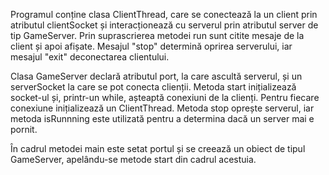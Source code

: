 Programul conține clasa ClientThread, care se conectează la un client prin atributul clientSocket și interacționează cu serverul prin atributul server de tip GameServer. Prin suprascrierea metodei run sunt citite mesaje de la client și apoi afișate. Mesajul "stop" determină oprirea serverului, iar mesajul "exit" deconectarea clientului.

Clasa GameServer declară atributul port, la care ascultă serverul, și un serverSocket la care se pot conecta clienții. Metoda start inițializează socket-ul și, printr-un while, așteaptă conexiuni de la clienți. Pentru fiecare conexiune inițializează un ClientThread. Metoda stop oprește serverul, iar metoda isRunnning este utilizată pentru a determina dacă un server mai e pornit.

În cadrul metodei main este setat portul și se creează un obiect de tipul GameServer, apelându-se metode start din cadrul acestuia.